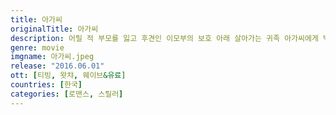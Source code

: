 ```yaml
---
title: 아가씨
originalTitle: 아가씨
description: 어릴 적 부모를 잃고 후견인 이모부의 보호 아래 살아가는 귀족 아가씨에게 백작이 추천한 새로운 하녀가 찾아온다. 이모부의 서재에서 책을 읽는 것이 일상의 전부인 아가씨는 순박해 보이는 하녀에게 조금씩 의지하기 시작한다. 하지만 하녀의 정체는 유명한 여도둑의 딸인 소매치기 고아 소녀 숙희. 막대한 재산을 상속받게 될 아가씨를 유혹하여 돈을 가로채겠다는 사기꾼 백작의 제안을 받고 아가씨가 백작을 사랑하게 만들기 위해 하녀가 된 것. 드디어 백작이 등장하고, 백작과 숙희는 자신만의 방식으로 아가씨의 마음을 흔들기 시작하는데...
genre: movie
imgname: 아가씨.jpeg
release: "2016.06.01"
ott: [티빙, 왓챠, 웨이브&유료]
countries: [한국]
categories: [로맨스, 스릴러]
---
```

